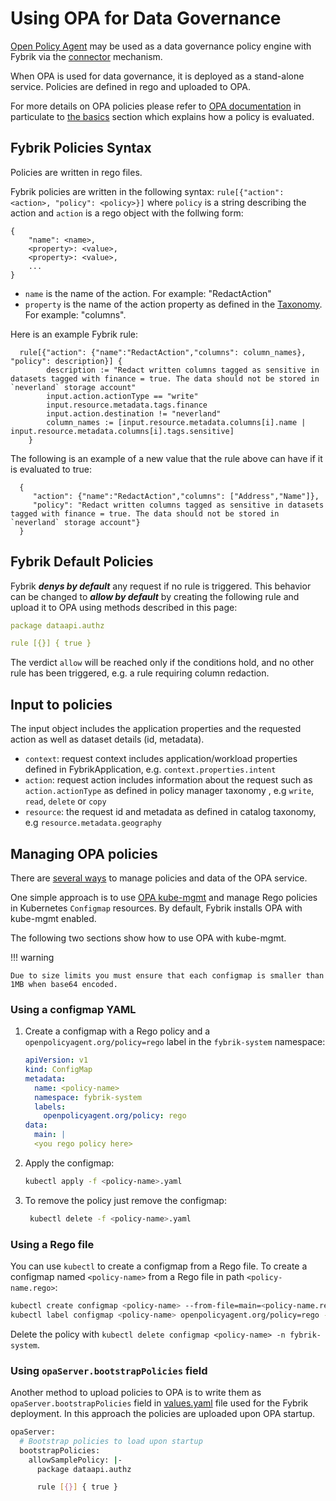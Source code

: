 # Using OPA for Data Governance
[Open Policy Agent](https://www.openpolicyagent.org/) may be used as a data governance policy engine with Fybrik via the [connector](https://fybrik.io/dev/concepts/connectors/) mechanism.

When OPA is used for data governance, it is deployed as a stand-alone service.  Policies are defined in rego and uploaded to OPA.

For more details on OPA policies please refer to [OPA documentation](https://www.openpolicyagent.org/docs/latest/policy-language/) in particulate to [the basics](https://www.openpolicyagent.org/docs/latest/policy-language/#the-basics) section which explains how a policy is evaluated.

## Fybrik Policies Syntax

Policies are written in rego files.

Fybrik policies are written in the following syntax: `rule[{"action": <action>, "policy": <policy>}]` where `policy` is a string describing the action and `action` is a rego object with the follwing form:

```
{
	"name": <name>,
	<property>: <value>,
	<property>: <value>,
	...
}
```

- `name` is the name of the action. For example: "RedactAction"
- `property` is the name of the action property as defined in the [Taxonomy](custom-taxonomy.md). For example: "columns".

Here is an example Fybrik rule:
```
  rule[{"action": {"name":"RedactAction","columns": column_names}, "policy": description}] {
        description := "Redact written columns tagged as sensitive in datasets tagged with finance = true. The data should not be stored in `neverland` storage account"
        input.action.actionType == "write"
        input.resource.metadata.tags.finance
        input.action.destination != "neverland"
        column_names := [input.resource.metadata.columns[i].name | input.resource.metadata.columns[i].tags.sensitive]
    }
```

The following is an example of a new value that the rule above can have if it is evaluated to true:

```
  {
     "action": {"name":"RedactAction","columns": ["Address","Name"]},
     "policy": "Redact written columns tagged as sensitive in datasets tagged with finance = true. The data should not be stored in `neverland` storage account"}
  }
```

## Fybrik Default Policies

Fybrik ***denys by default*** any request if no rule is triggered. This behavior can be changed to ***allow by default*** by creating the following rule and upload it to OPA using methods described in this page:

```yaml
package dataapi.authz

rule [{}] { true }
```

The verdict `allow` will be reached only if the conditions hold, and no other rule has been triggered, e.g. a rule requiring column redaction.

## Input to policies

The input object includes the application properties and the requested action as well as dataset details (id, metadata).

- `context`: request context includes application/workload properties defined in FybrikApplication, e.g. `context.properties.intent`
- `action`: request action includes information about the request such as `action.actionType` as defined in policy manager taxonomy , e.g `write`, `read`, `delete` or `copy`
- `resource`: the request id and metadata as defined in catalog taxonomy, e.g `resource.metadata.geography`

## Managing OPA policies

There are [several ways](https://www.openpolicyagent.org/docs/latest/management/) to manage policies and data of the OPA service. 

One simple approach is to use [OPA kube-mgmt](https://github.com/open-policy-agent/kube-mgmt) and manage Rego policies in Kubernetes `Configmap` resources. By default, Fybrik installs OPA with kube-mgmt enabled. 

The following two sections show how to use OPA with kube-mgmt.

!!! warning 
    
    Due to size limits you must ensure that each configmap is smaller than 1MB when base64 encoded.

### Using a configmap YAML

1. Create a configmap with a Rego policy and a `openpolicyagent.org/policy=rego` label in the `fybrik-system` namespace:
    ```yaml
    apiVersion: v1
    kind: ConfigMap
    metadata:
      name: <policy-name>
      namespace: fybrik-system
      labels:
        openpolicyagent.org/policy: rego
    data:
      main: |
      <you rego policy here>
    ```
1. Apply the configmap:
    ```bash
    kubectl apply -f <policy-name>.yaml
    ```
1. To remove the policy just remove the configmap:
   ```bash
    kubectl delete -f <policy-name>.yaml
   ```

### Using a Rego file

You can use `kubectl` to create a configmap from a Rego file. To create a configmap named `<policy-name>` from a Rego file in path `<policy-name.rego>`:

```bash
kubectl create configmap <policy-name> --from-file=main=<policy-name.rego> -n fybrik-system
kubectl label configmap <policy-name> openpolicyagent.org/policy=rego -n fybrik-system
```

Delete the policy with `kubectl delete configmap <policy-name> -n fybrik-system`.


### Using `opaServer.bootstrapPolicies` field

Another method to upload policies to OPA is to write them as `opaServer.bootstrapPolicies` field in [values.yaml](https://raw.githubusercontent.com/fybrik/charts/master/charts/fybrik/values.yaml) file used for the Fybrik deployment.
In this approach the policies are uploaded upon OPA startup.

```bash
opaServer:
  # Bootstrap policies to load upon startup
  bootstrapPolicies:
    allowSamplePolicy: |-
      package dataapi.authz

      rule [{}] { true }
```
